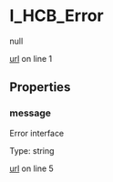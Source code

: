 # I_HCB_Error

null 

[url](https://github.com/devramsean0/hcb.js/blob/90554a5/src/api_schemas/error.ts#L1) on line 1  

## Properties
### message

Error interface 

Type: string  

[url](https://github.com/devramsean0/hcb.js/blob/90554a5/src/api_schemas/error.ts#L5) on line 5  
